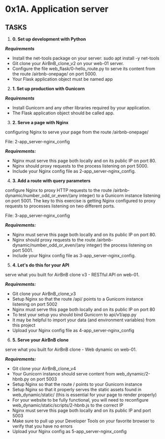 # 0x1A. Application server

## TASKS

1. __0. Set up development with Python__

***Requirements***

- Install the net-tools package on your server: sudo apt install -y net-tools
- Git clone your AirBnB_clone_v2 on your web-01 server.
- Configure the file web_flask/0-hello_route.py to serve its content from the route /airbnb-onepage/ on port 5000.
- Your Flask application object must be named app

2. __1. Set up production with Gunicorn__

***Requirements***

- Install Gunicorn and any other libraries required by your application.
- The Flask application object should be called app.

3. __2. Serve a page with Nginx__

configuring Nginx to serve your page from the route /airbnb-onepage/

File: 2-app_server-nginx_config

***Requirements:***

- Nginx must serve this page both locally and on its public IP on port 80.
- Nginx should proxy requests to the process listening on port 5000.
- Include your Nginx config file as 2-app_server-nginx_config.

4. __3. Add a route with query parameters__

 configure Nginx to proxy HTTP requests to the route /airbnb-dynamic/number_odd_or_even/(any integer) to a Gunicorn instance listening on port 5001. The key to this exercise is getting Nginx configured to proxy requests to processes listening on two different ports.

File: 3-app_server-nginx_config

___Requirements:___

- Nginx must serve this page both locally and on its public IP on port 80.
- Nginx should proxy requests to the route /airbnb-dynamic/number_odd_or_even/(any integer) the process listening on port 5001.
- Include your Nginx config file as 3-app_server-nginx_config.


5. __4. Let's do this for your API__

serve what you built for AirBnB clone v3 - RESTful API on web-01.

___Requirements:___

- Git clone your AirBnB_clone_v3
- Setup Nginx so that the route /api/ points to a Gunicorn instance listening on port 5002
- Nginx must serve this page both locally and on its public IP on port 80
- To test your setup you should bind Gunicorn to api/v1/app.py
- It may be helpful to import your data (and environment variables) from this project
- Upload your Nginx config file as 4-app_server-nginx_config

6. __5. Serve your AirBnB clone__

 serve what you built for AirBnB clone - Web dynamic on web-01.

___Requirements:___

- Git clone your AirBnB_clone_v4
- Your Gunicorn instance should serve content from web_dynamic/2-hbnb.py on port 5003
- Setup Nginx so that the route / points to your Gunicorn instance
- Setup Nginx so that it properly serves the static assets found in web_dynamic/static/ (this is essential for your page to render properly)
- For your website to be fully functional, you will need to reconfigure web_dynamic/static/scripts/2-hbnb.js to the correct IP
- Nginx must serve this page both locally and on its public IP and port 5003
- Make sure to pull up your Developer Tools on your favorite browser to verify that you have no errors
- Upload your Nginx config as 5-app_server-nginx_config

